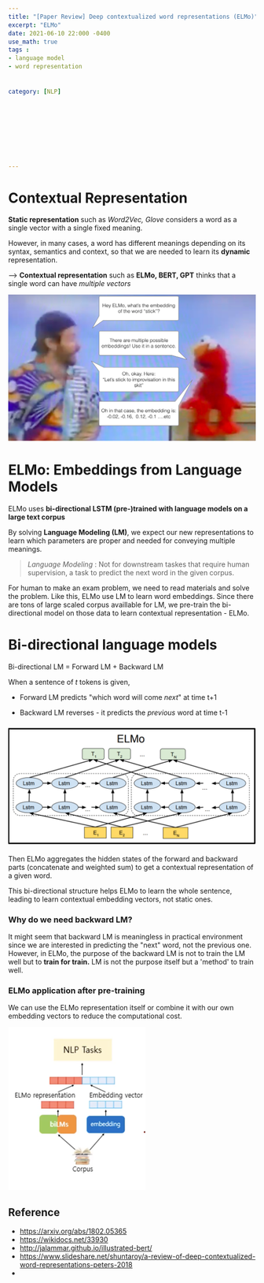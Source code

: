 ```yaml
---
title: "[Paper Review] Deep contextualized word representations (ELMo)"
excerpt: "ELMo"
date: 2021-06-10 22:000 -0400
use_math: true
tags :
- language model
- word representation


category: [NLP]








---
```




# Contextual Representation 

**Static representation** such as *Word2Vec, Glove* considers a word as a single vector with a single fixed meaning.

However, in many cases, a word has different meanings depending on its syntax, semantics and context, so  that we are needed to learn its **dynamic** representation. 

--> **Contextual representation** such as **ELMo, BERT, GPT** thinks that a single word can have *multiple vectors*



![img](/assets/2021-06-10-elmo1.png)



# ELMo: Embeddings from Language Models

ELMo uses **bi-directional LSTM (pre-)trained with language models on a large text corpus**

By solving **Language Modeling (LM)**, we expect our new representations to learn which parameters are proper and needed for conveying multiple meanings.

> *Language Modeling* : Not for downstream taskes that require human supervision, a task to predict the next word in the given corpus. 

For human to make an exam problem, we need to read materials and solve the problem. Like this, ELMo use LM to learn word embeddings. Since there are tons of large scaled corpus availlable for LM, we pre-train the bi-directional model on those data to learn contextual representation - ELMo. 





# Bi-directional language models

Bi-directional LM = Forward LM + Backward LM

When a sentence of *t* tokens is given,

- Forward LM predicts "which word will come *next*" at time t+1

- Backward LM reverses - it predicts the *previous* word at time t-1

  

### ![img](/assets/2021-06-09-elmo1.png)



Then ELMo aggregates the hidden states of the forward and backward parts (concatenate and weighted sum) to get a contextual representation of a given word.

This bi-directional structure helps ELMo to learn the whole sentence, leading to learn contextual embedding vectors, not static ones.





### Why do we need backward LM?

It might seem that backward LM is meaningless in practical environment since we are interested in predicting the "next" word, not the previous one. However, in ELMo, the purpose of the backward LM is not to train the LM well but to **train for train.** LM is not the purpose itself but a 'method' to train well.



### ELMo application after pre-training

We can use the ELMo representation itself or combine it with our own embedding vectors to reduce the computational cost.



<img src="/assets/2021-06-09-elmo3.png" alt="Screen Shot 2021-06-11 at 11.54.27 PM" style="zoom:50%;" />



## Reference

- https://arxiv.org/abs/1802.05365
- https://wikidocs.net/33930
- http://jalammar.github.io/illustrated-bert/
- https://www.slideshare.net/shuntaroy/a-review-of-deep-contextualized-word-representations-peters-2018
- 